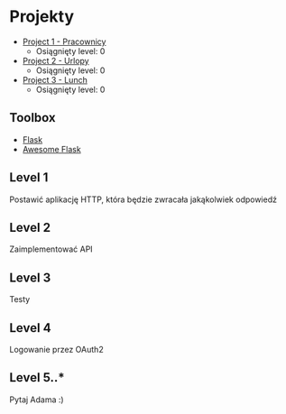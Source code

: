 # Projekty

* [Project 1 - Pracownicy](projects/project1.md)
  * Osiągnięty level: 0
* [Project 2 - Urlopy](projects/project2.md)
  * Osiągnięty level: 0
* [Project 3 - Lunch](projects/project3.md)
  * Osiągnięty level: 0

## Toolbox
- [Flask](http://flask.readthedocs.org)
- [Awesome Flask](https://github.com/humiaozuzu/awesome-flask)

## Level 1
Postawić aplikację HTTP, która będzie zwracała jakąkolwiek odpowiedź 

## Level 2
Zaimplementować API

## Level 3
Testy

## Level 4
Logowanie przez OAuth2 

## Level 5..*
Pytaj Adama :)
